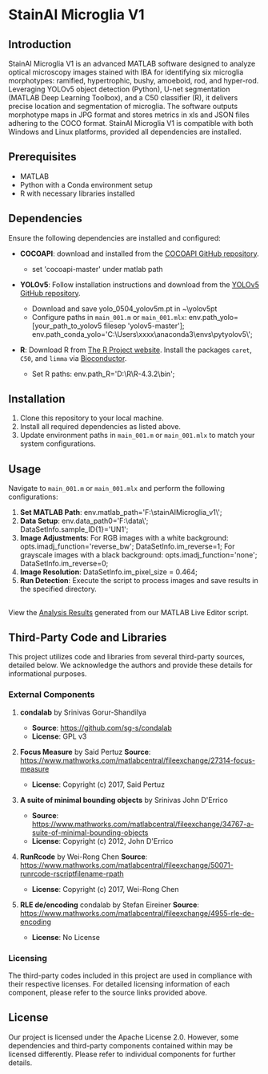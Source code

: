 # StainAI Microglia V1

## Introduction
StainAI Microglia V1 is an advanced MATLAB software designed to analyze optical microscopy images stained with IBA for identifying six microglia morphotypes: ramified, hypertrophic, bushy, amoeboid, rod, and hyper-rod. Leveraging YOLOv5 object detection (Python), U-net segmentation (MATLAB Deep Learning Toolbox), and a C50 classifier (R), it delivers precise location and segmentation of microglia. The software outputs morphotype maps in JPG format and stores metrics in xls and JSON files adhering to the COCO format. StainAI Microglia V1 is compatible with both Windows and Linux platforms, provided all dependencies are installed.

## Prerequisites
- MATLAB
- Python with a Conda environment setup
- R with necessary libraries installed

## Dependencies
Ensure the following dependencies are installed and configured:

- **COCOAPI**: download and installed from the [COCOAPI GitHub repository](https://github.com/cocodataset/cocoapi).
  - set 'cocoapi-master' under matlab path
- **YOLOv5**: Follow installation instructions and download from the [YOLOv5 GitHub repository](https://github.com/ultralytics/yolov5).
  - Download and save yolo_0504_yolov5m.pt in ~\yolov5pt
  - Configure paths in `main_001.m` or `main_001.mlx`:
    env.path_yolo=[your_path_to_yolov5 filesep 'yolov5-master'];
    env.path_conda_yolo='C:\\Users\\xxxx\\anaconda3\\envs\\pytyolov5\\';
        
- **R**: Download R from [The R Project website](https://www.r-project.org/). Install the packages `caret`, `C50`, and `limma` via [Bioconductor](https://bioconductor.org/packages/release/bioc/html/limma.html).
  - Set R paths:
    env.path_R='D:\\R\\R-4.3.2\\bin';

## Installation
1. Clone this repository to your local machine.
2. Install all required dependencies as listed above.
3. Update environment paths in `main_001.m` or `main_001.mlx` to match your system configurations.

## Usage
Navigate to `main_001.m` or `main_001.mlx` and perform the following configurations:
1. **Set MATLAB Path**:
   env.matlab_path='F:\\stainAIMicroglia_v1\\';
2. **Data Setup**:
   env.data_path0='F:\\data\\';  
   DataSetInfo.sample_ID{1}='UN1'; 
3. **Image Adjustments**:
   For RGB images with a white background:
       opts.imadj_function='reverse_bw'; 
       DataSetInfo.im_reverse=1;
   For grayscale images with a black background:
       opts.imadj_function='none'; 
       DataSetInfo.im_reverse=0;
4. **Image Resolution**:
    DataSetInfo.im_pixel_size = 0.464;
5. **Run Detection**:
    Execute the script to process images and save results in the specified directory.

## 
View the [Analysis Results](./main_001.html) generated from our MATLAB Live Editor script.

## Third-Party Code and Libraries
This project utilizes code and libraries from several third-party sources, detailed below. We acknowledge the authors and provide these details for informational purposes.

### External Components
1. **condalab** by Srinivas Gorur-Shandilya
   - **Source**: https://github.com/sg-s/condalab
   - **License**: GPL v3

2. **Focus Measure** by Said Pertuz
   **Source**: https://www.mathworks.com/matlabcentral/fileexchange/27314-focus-measure
   - **License**: Copyright (c) 2017, Said Pertuz

3. **A suite of minimal bounding objects**  by Srinivas John D'Errico 
   - **Source**: https://www.mathworks.com/matlabcentral/fileexchange/34767-a-suite-of-minimal-bounding-objects
   - **License**: Copyright (c) 2012, John D'Errico

4. **RunRcode** by Wei-Rong Chen
   **Source**: https://www.mathworks.com/matlabcentral/fileexchange/50071-runrcode-rscriptfilename-rpath
   - **License**: Copyright (c) 2017, Wei-Rong Chen

5. **RLE de/encoding** condalab by Stefan Eireiner
   **Source**: https://www.mathworks.com/matlabcentral/fileexchange/4955-rle-de-encoding
   - **License**: No License

### Licensing

The third-party codes included in this project are used in compliance with their respective licenses. For detailed licensing information of each component, please refer to the source links provided above.

## License
Our project is licensed under the Apache License 2.0. However, some dependencies and third-party components contained within may be licensed differently. Please refer to individual components for further details.

